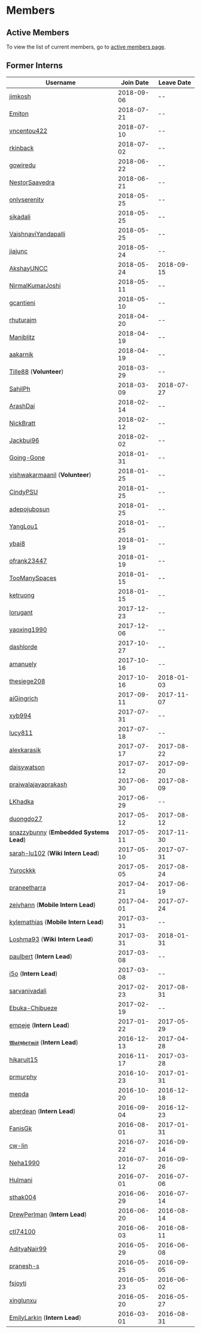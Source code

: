 # Members

## Active Members

To view the list of current members, go to [active members page](vi-team.md).

## Former Interns

|**Username**|**Join Date**|**Leave Date**|
|------------|-------------|--------------|
|[jimkosh](profiles/jimkosh.md)|2018-09-06| -- |
|[Emiton](profiles/Emiton.md)|2018-07-21| -- |
|[vncentou422](profiles/vncentou422.md)|2018-07-10| -- |
|[rkinback](profiles/rkinback.md)|2018-07-02| -- |
|[gowiredu](profiles/gowiredu.md)|2018-06-22| -- |
|[NestorSaavedra](profiles/saavfoxdev.md)|2018-06-21| -- |
|[onlyserenity](profiles/onlyserenity.md)|2018-05-25| -- |
|[sjkadali](profiles/sjkadali.md)|2018-05-25| -- |
|[VaishnaviYandapalli](profiles/yyvaishnavi.md)|2018-05-25| -- |
|[jiajunc](profiles/jiajunc.md)|2018-05-24| -- |
|[AkshayUNCC](profiles/akshayuncc.md)|2018-05-24| 2018-09-15 |
|[NirmalKumarJoshi](profiles/NirmalKumarJoshi.md)|2018-05-11| -- |
|[gcantieni](profiles/gcantieni.md)|2018-05-10| -- |
|[rhuturajm](profiles/rhuturajm.md)|2018-04-20| -- |
|[Maniblitz](profiles/Maniblitz.md)|2018-04-19| -- |
|[aakarnik](profiles/aakarnik.md)|2018-04-19| -- |
|[Tille88](profiles/tille88.md) (**Volunteer**)|2018-03-29| -- |
|[SahilPh](profiles/sahilph.md)| 2018-03-09 | 2018-07-27 |
|[ArashDai](profiles/ArashDai.md)|2018-02-14| -- |
|[NickBratt](profiles/NickBratt.md)|2018-02-12| -- |
|[Jackbui96](profiles/Jackbui96.md)|2018-02-02| -- |
|[Going-Gone](profiles/Going-Gone.md)|2018-01-31| -- |
|[vishwakarmaanil](profiles/vishwakarmaanil.md) (**Volunteer**)|2018-01-25| -- |
|[CindyPSU](profiles/cindypsu.md)|2018-01-25| -- |
|[adepojubosun](profiles/adepojubosun.md)|2018-01-25| -- |
|[YangLou1](profiles/YangLou1.md)|2018-01-25| -- |
|[ybai8](profiles/ybai8.md)|2018-01-19| -- |
|[ofrank23447](profiles/ofrank23447.md)|2018-01-19| -- |
|[TooManySpaces](profiles/TooManySpaces.md)|2018-01-15| -- |
|[ketruong](profiles/ketruong.md)|2018-01-15| -- |
|[lorugant](profiles/lorugant.md)|2017-12-23| -- |
|[yaoxing1990](profiles/yaoxing1990.md)| 2017-12-06 | -- |
|[dashlorde](profiles/Dashlorde.md)| 2017-10-27 | -- |
|[amanuely](profiles/amanuely.md)| 2017-10-16 | -- |
|[thesiege208](profiles/thesiege208.md)| 2017-10-16 | 2018-01-03 |
|[ajGingrich](profiles/ajGingrich.md)| 2017-09-11 | 2017-11-07 |
|[xyb994](profiles/xyb994.md)| 2017-07-31 | -- |
|[lucy811](profiles/lucy811.md)| 2017-07-18 | -- |
|[alexkarasik](profiles/alexkarasik.md)| 2017-07-17 | 2017-08-22 |
|[daisywatson](profiles/daisywatson.md)| 2017-07-12 | 2017-09-20 |
|[prajwalajayaprakash](profiles/prajwalajayaprakash.md)| 2017-06-30 | 2017-08-09 |
|[LKhadka](profiles/LKhadka.md)| 2017-06-29 | -- |
|[duongdo27](profiles/duongdo.md)| 2017-05-12 | 2017-08-12 |
|[snazzybunny](profiles/snazzybunny.md) (**Embedded Systems Lead**)| 2017-05-11 | 2017-11-30 |
|[sarah-lu102](profiles/sarah-lu102.md) (**Wiki Intern Lead**)| 2017-05-10 | 2017-07-31 |
|[Yurockkk](profiles/Yurockkk.md)| 2017-05-05 | 2017-08-24 |
|[praneetharra](profiles/praneetharra.md)| 2017-04-21 | 2017-06-19 |
|[zeivhann](profiles/zeivhann.md) (**Mobile Intern Lead**)| 2017-04-01 | 2017-07-24 |
|[kylemathias](profiles/kylemathias.md) (**Mobile Intern Lead**)| 2017-03-31 | -- |
|[Loshma93](profiles/Loshma93.md) (**Wiki Intern Lead**)| 2017-03-31 | 2018-01-31 |
|[paulbert](profiles/paulbert.md) (**Intern Lead**)| 2017-03-08 | -- |
|[i5o](profiles/i5o.md) (**Intern Lead**)| 2017-03-08 | -- |
|[sarvanivadali](profiles/sarvanivadali.md)| 2017-02-23 | 2017-08-31 |
|[Ebuka-Chibueze](profiles/Ebuka-Chibueze.md)| 2017-02-19 | -- |
|[empeje](profiles/empeje.md) (**Intern Lead**)| 2017-01-22 |2017-05-29 |
|[𝖂𝖆𝖗𝖞𝖍𝖊𝖗𝖒𝖎𝖙](profiles/waryhermit.md) (**Intern Lead**)| 2016-12-13 | 2017-04-28 |
|[hikaruit15](profiles/hikaruit15.md)| 2016-11-17 | 2017-03-28 |
|[prmurphy](profiles/prmurphy.md)| 2016-10-23 | 2017-01-31 |
|[mepda](profiles/mepda.md)| 2016-10-20 | 2016-12-18 |
|[aberdean](profiles/aberdean.md) (**Intern Lead**)| 2016-09-04 | 2016-12-23 |
|[FanisGk](profiles/FanisGk.md)| 2016-08-01 | 2017-01-31 |
|[cw-lin](profiles/cw-lin.md)| 2016-07-22 | 2016-09-14 |
|[Neha1990](profiles/Neha1990.md)| 2016-07-12 | 2016-09-26 |
|[Hulmani](profiles/Hulmani.md)| 2016-07-01 | 2016-07-06 |
|[sthak004](profiles/sthak004.md)| 2016-06-29 | 2016-07-14 |
|[DrewPerlman](profiles/DrewPerlman.md) (**Intern Lead**)| 2016-06-20 | 2016-08-14 |
|[ctl74100](profiles/ctl74100.md)| 2016-06-03 | 2016-08-11 |
|[AdityaNair99](profiles/AdityaNair99.md)| 2016-05-29 | 2016-06-08 |
|[pranesh-s](profiles/pranesh-s.md)| 2016-05-25 | 2016-09-05 |
|[fsjoyti](profiles/fsjoyti.md)| 2016-05-23 | 2016-06-02 |
|[xinglunxu](profiles/xinglunxu.md)| 2016-05-20 | 2016-05-27 |
|[EmilyLarkin](profiles/EmilyLarkin.md) (**Intern Lead**)| 2016-03-01 | 2016-08-31 |
